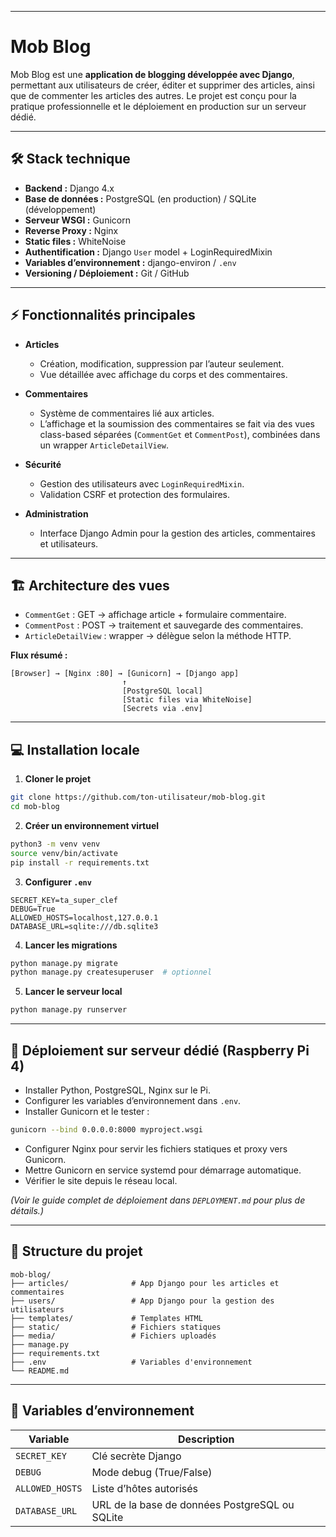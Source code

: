 
---

# Mob Blog

Mob Blog est une **application de blogging développée avec Django**, permettant aux utilisateurs de créer, éditer et supprimer des articles, ainsi que de commenter les articles des autres. Le projet est conçu pour la pratique professionnelle et le déploiement en production sur un serveur dédié.

---

## 🛠 Stack technique

* **Backend :** Django 4.x
* **Base de données :** PostgreSQL (en production) / SQLite (développement)
* **Serveur WSGI :** Gunicorn
* **Reverse Proxy :** Nginx
* **Static files :** WhiteNoise
* **Authentification :** Django `User` model + LoginRequiredMixin
* **Variables d’environnement :** django-environ / `.env`
* **Versioning / Déploiement :** Git / GitHub

---

## ⚡ Fonctionnalités principales

* **Articles**

  * Création, modification, suppression par l’auteur seulement.
  * Vue détaillée avec affichage du corps et des commentaires.
* **Commentaires**

  * Système de commentaires lié aux articles.
  * L’affichage et la soumission des commentaires se fait via des vues class-based séparées (`CommentGet` et `CommentPost`), combinées dans un wrapper `ArticleDetailView`.
* **Sécurité**

  * Gestion des utilisateurs avec `LoginRequiredMixin`.
  * Validation CSRF et protection des formulaires.
* **Administration**

  * Interface Django Admin pour la gestion des articles, commentaires et utilisateurs.

---

## 🏗 Architecture des vues

* `CommentGet` : GET → affichage article + formulaire commentaire.
* `CommentPost` : POST → traitement et sauvegarde des commentaires.
* `ArticleDetailView` : wrapper → délègue selon la méthode HTTP.

**Flux résumé :**

```
[Browser] → [Nginx :80] → [Gunicorn] → [Django app]
                         ↑
                         [PostgreSQL local]
                         [Static files via WhiteNoise]
                         [Secrets via .env]
```

---

## 💻 Installation locale

1. **Cloner le projet**

```bash
git clone https://github.com/ton-utilisateur/mob-blog.git
cd mob-blog
```

2. **Créer un environnement virtuel**

```bash
python3 -m venv venv
source venv/bin/activate
pip install -r requirements.txt
```

3. **Configurer `.env`**

```text
SECRET_KEY=ta_super_clef
DEBUG=True
ALLOWED_HOSTS=localhost,127.0.0.1
DATABASE_URL=sqlite:///db.sqlite3
```

4. **Lancer les migrations**

```bash
python manage.py migrate
python manage.py createsuperuser  # optionnel
```

5. **Lancer le serveur local**

```bash
python manage.py runserver
```

---

## 🚀 Déploiement sur serveur dédié (Raspberry Pi 4)

* Installer Python, PostgreSQL, Nginx sur le Pi.
* Configurer les variables d’environnement dans `.env`.
* Installer Gunicorn et le tester :

```bash
gunicorn --bind 0.0.0.0:8000 myproject.wsgi
```

* Configurer Nginx pour servir les fichiers statiques et proxy vers Gunicorn.
* Mettre Gunicorn en service systemd pour démarrage automatique.
* Vérifier le site depuis le réseau local.

*(Voir le guide complet de déploiement dans `DEPLOYMENT.md` pour plus de détails.)*

---

## 📂 Structure du projet

```
mob-blog/
├── articles/              # App Django pour les articles et commentaires
├── users/                 # App Django pour la gestion des utilisateurs
├── templates/             # Templates HTML
├── static/                # Fichiers statiques
├── media/                 # Fichiers uploadés
├── manage.py
├── requirements.txt
├── .env                   # Variables d'environnement
└── README.md
```

---

## 🔑 Variables d’environnement

| Variable        | Description                                    |
| --------------- | ---------------------------------------------- |
| `SECRET_KEY`    | Clé secrète Django                             |
| `DEBUG`         | Mode debug (True/False)                        |
| `ALLOWED_HOSTS` | Liste d’hôtes autorisés                        |
| `DATABASE_URL`  | URL de la base de données PostgreSQL ou SQLite |

